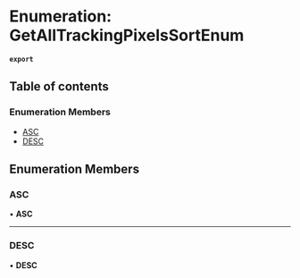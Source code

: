 # Enumeration: GetAllTrackingPixelsSortEnum

**`export`**

## Table of contents

### Enumeration Members

- [ASC](GetAllTrackingPixelsSortEnum.md#asc)
- [DESC](GetAllTrackingPixelsSortEnum.md#desc)

## Enumeration Members

### <a id="asc" name="asc"></a> ASC

• **ASC**

___

### <a id="desc" name="desc"></a> DESC

• **DESC**

